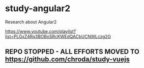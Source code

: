 # study-angular2
Research about Angular2

https://www.youtube.com/playlist?list=PLGxZ4Rq3BOBoSRcKWEdQACbUCNWLczg2G



## REPO STOPPED - ALL EFFORTS MOVED TO https://github.com/chroda/study-vuejs
